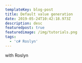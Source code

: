 ```yaml
---
templateKey: blog-post
title: Default value generation
date: 2019-05-24T10:42:18.973Z
description: desc
featuredpost: true
featuredimage: /img/tutorials.png
tags:
  - 'c# Roslyn'
---
```

with Roslyn
